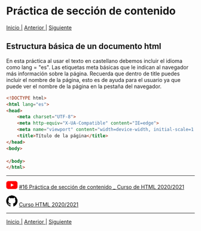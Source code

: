 # Práctica de sección de contenido
[Inicio |](/README.md) [Anterior |](2_analisis.md) [Siguiente](4_tipos_de_header.md)

## Estructura básica de un documento html

En esta práctica al usar el texto en castellano debemos incluir el idioma como lang = "es".
Las etiquetas meta básicas que le indican al navegador más información sobre la página.
Recuerda que dentro de title puedes incluir el nombre de la página, esto es de ayuda para el usuario ya que puede ver el nombre de la página en la pestaña del navegador.


```html
<!DOCTYPE html>
<html lang="es">
<head>
    <meta charset="UTF-8">
    <meta http-equiv="X-UA-Compatible" content="IE=edge">
    <meta name="viewport" content="width=device-width, initial-scale=1.0">
    <title>Título de la página</title>
</head>
<body>
    
</body>
</html>
```

---

![youtube logo](/assets/youtube_logo_30.png) [#16 Práctica de sección de contenido _ Curso de HTML 2020/2021](https://youtu.be/67gV0jmgbUc)


![github logo](/assets/github_logo_30.png) [Curso HTML 2020/2021](https://github.com/DorianDesings/html-2020-2021)  

---
[Inicio |](/README.md) [Anterior |](2_analisis.md) [Siguiente](4_tipos_de_header.md)
